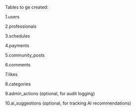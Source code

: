 Tables to ge created:

1.users

2.professionals

3.schedules

4.payments

5.community_posts

6.comments

7.likes

8.categories

9.admin_actions (optional, for audit logging)

10.ai_suggestions (optional, for tracking AI recommendations)

